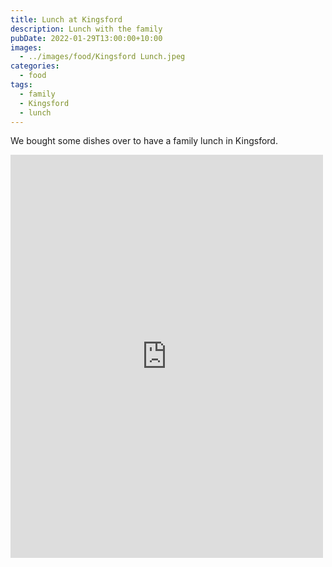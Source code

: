 ```yaml
---
title: Lunch at Kingsford
description: Lunch with the family
pubDate: 2022-01-29T13:00:00+10:00
images:
  - ../images/food/Kingsford Lunch.jpeg
categories:
  - food
tags:
  - family
  - Kingsford
  - lunch
---
```


We bought some dishes over to have a family lunch in Kingsford.

<iframe src="https://www.facebook.com/plugins/post.php?href=https%3A%2F%2Fwww.facebook.com%2Fchris1.tham%2Fposts%2Fpfbid02j42MwkvLuBRbfcPkbV9z7uRU8P9wS7V2pxvHUjKUW7fQAhNb1tGmrzrhcbpf2JEml&show_text=true&width=500" width="500" height="645" style="border:none;overflow:hidden" scrolling="no" frameborder="0" allowfullscreen="true" allow="autoplay; clipboard-write; encrypted-media; picture-in-picture; web-share"></iframe>
